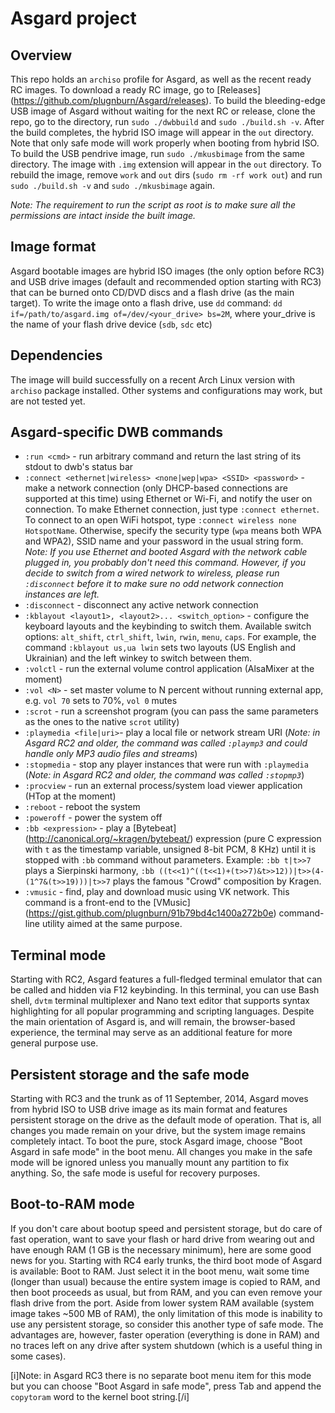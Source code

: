 Asgard project
==============

Overview
--------
This repo holds an `archiso` profile for Asgard, as well as the recent ready RC images. 
To download a ready RC image, go to [Releases] (https://github.com/plugnburn/Asgard/releases). 
To build the bleeding-edge USB image of Asgard without waiting for the next RC or release, clone the repo, go to the directory, run `sudo ./dwbbuild` and `sudo ./build.sh -v`. 
After the build completes, the hybrid ISO image will appear in the `out` directory.
Note that only safe mode will work properly when booting from hybrid ISO.
To build the USB pendrive image, run `sudo ./mkusbimage` from the same directory. The image with `.img` extension will appear in the `out` directory.
To rebuild the image, remove `work` and `out` dirs (`sudo rm -rf work out`) and run `sudo ./build.sh -v` and `sudo ./mkusbimage` again.

*Note: The requirement to run the script as root is to make sure all the permissions are intact inside the built image.*

Image format
------------
Asgard bootable images are hybrid ISO images (the only option before RC3) and USB drive images (default and recommended option starting with RC3) that can be burned onto CD/DVD discs and a flash drive (as the main target). 
To write the image onto a flash drive, use `dd` command: `dd if=/path/to/asgard.img of=/dev/<your_drive> bs=2M`, where your_drive is the name of your flash drive device (`sdb`, `sdc` etc)

Dependencies
------------
The image will build successfully on a recent Arch Linux version with `archiso` package installed. Other systems and configurations may work, but are not tested yet.

Asgard-specific DWB commands
---------------------------------------------
- `:run <cmd>` - run arbitrary <cmd> command and return the last string of its stdout to dwb's status bar
- `:connect <ethernet|wireless> <none|wep|wpa> <SSID> <password>` - make a network connection (only DHCP-based connections are supported at this time) using Ethernet or Wi-Fi, and notify the user on connection. To make Ethernet connection, just type `:connect ethernet`. To connect to an open WiFi hotspot, type `:connect wireless none HotspotName`. Otherwise, specify the security type (`wpa` means both WPA and WPA2), SSID name and your password in the usual string form. *Note: If you use Ethernet and booted Asgard with the network cable plugged in, you probably don't need this command. However, if you decide to switch from a wired network to wireless, please run `:disconnect` before it to make sure no odd network connection instances are left.*
- `:disconnect` - disconnect any active network connection
- `:kblayout <layout1>, <layout2>... <switch_option>` - configure the keyboard layouts and the keybinding to switch them. Available switch options: `alt_shift`, `ctrl_shift`, `lwin`, `rwin`, `menu`, `caps`. For example, the command `:kblayout us,ua lwin` sets two layouts (US English and Ukrainian) and the left winkey to switch between them.
- `:volctl` - run the external volume control application (AlsaMixer at the moment)
- `:vol <N>` - set master volume to N percent without running external app, e.g. `vol 70` sets to 70%, `vol 0` mutes
- `:scrot` - run a screenshot program (you can pass the same parameters as the ones to the native `scrot` utility)
- `:playmedia <file|uri>`- play a local file or network stream URI (*Note: in Asgard RC2 and older, the command was called `:playmp3` and could handle only MP3 audio files and streams*)
- `:stopmedia` - stop any player instances that were run with `:playmedia` (*Note: in Asgard RC2 and older, the command was called `:stopmp3`*)
- `:procview` - run an external process/system load viewer application (HTop at the moment)
- `:reboot` - reboot the system
- `:poweroff` - power the system off
- `:bb <expression>` - play a [Bytebeat] (http://canonical.org/~kragen/bytebeat/) expression (pure C expression with `t` as the timestamp variable, unsigned 8-bit PCM, 8 KHz) until it is stopped with `:bb` command without parameters.
Example: `:bb t|t>>7` plays a Sierpinski harmony, `:bb ((t<<1)^((t<<1)+(t>>7)&t>>12))|t>>(4-(1^7&(t>>19)))|t>>7` plays the famous "Crowd" composition by Kragen.
- `:vmusic` - find, play and download music using VK network. This command is a front-end to the [VMusic] (https://gist.github.com/plugnburn/91b79bd4c1400a272b0e) command-line utility aimed at the same purpose.

Terminal mode
--------------
Starting with RC2, Asgard features a full-fledged terminal emulator that can be called and hidden via F12 keybinding.
In this terminal, you can use Bash shell, `dvtm` terminal multiplexer and Nano text editor that supports syntax highlighting for all popular programming and scripting languages.
Despite the main orientation of Asgard is, and will remain, the browser-based experience, the terminal may serve as an additional feature for more general purpose use.

Persistent storage and the safe mode
------------------------------------
Starting with RC3 and the trunk as of 11 September, 2014, Asgard moves from hybrid ISO to USB drive image as its main format and features persistent storage on the drive as the default mode of operation. 
That is, all changes you made remain on your drive, but the system image remains completely intact. 
To boot the pure, stock Asgard image, choose "Boot Asgard in safe mode" in the boot menu. All changes you make in the safe mode will be ignored unless you manually mount any partition to fix anything.
So, the safe mode is useful for recovery purposes.

Boot-to-RAM mode
----------------
If you don't care about bootup speed and persistent storage, but do care of fast operation, want to save your flash or hard drive from wearing out and have enough RAM (1 GB is the necessary minimum), 
here are some good news for you. Starting with RC4 early trunks, the third boot mode of Asgard is available: Boot to RAM.
Just select it in the boot menu, wait some time (longer than usual) because the entire system image is copied to RAM, and then boot proceeds as usual, but from RAM, and you can even remove your flash drive from the port.
Aside from lower system RAM available (system image takes ~500 MB of RAM), the only limitation of this mode is inability to use any persistent storage, so consider this another type of safe mode.
The advantages are, however, faster operation (everything is done in RAM) and no traces left on any drive after system shutdown (which is a useful thing in some cases).

[i]Note: in Asgard RC3 there is no separate boot menu item for this mode but you can choose "Boot Asgard in safe mode", press Tab and append the `copytoram` word to the kernel boot string.[/i]
